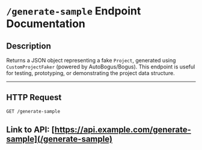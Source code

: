 # `/generate-sample` Endpoint Documentation

## **Description**

Returns a JSON object representing a fake `Project`, generated using `CustomProjectFaker` (powered by AutoBogus/Bogus). This endpoint is useful for testing, prototyping, or demonstrating the project data structure.

---

## **HTTP Request**

```
GET /generate-sample
```

Link to API: [https://api.example.com/generate-sample](/generate-sample)
---

